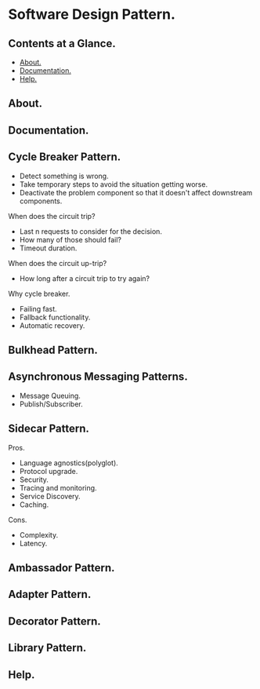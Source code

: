 # Software Design Pattern.





## Contents at a Glance.
* [About.](#about)
* [Documentation.](#documentation)
* [Help.](#help)





## About.





## Documentation.





## Cycle Breaker Pattern.
* Detect something is wrong.
* Take temporary steps to avoid the situation getting worse.
* Deactivate the problem component so that it doesn't affect downstream components.
 
When does the circuit trip?
* Last n requests to consider for the decision.
* How many of those should fail?
* Timeout duration.

When does the circuit up-trip?
* How long after a circuit trip to try again?

Why cycle breaker.
* Failing fast.
* Fallback functionality.
* Automatic recovery.





## Bulkhead Pattern.





## Asynchronous Messaging Patterns.
* Message Queuing.
* Publish/Subscriber.




## Sidecar Pattern.
Pros.
* Language agnostics(polyglot).
* Protocol upgrade.
* Security.
* Tracing and monitoring. 
* Service Discovery.
* Caching.

Cons.   
* Complexity.
* Latency.





## Ambassador Pattern.





## Adapter Pattern.





## Decorator Pattern.





## Library Pattern.





## Help.
